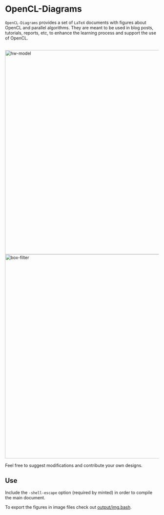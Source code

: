 OpenCL-Diagrams
===============

`OpenCL-Diagrams` provides a set of `LaTeX` documents with figures about OpenCL and parallel algorithms. They are meant to be used in blog posts, tutorials, reports, etc, to enhance the learning process and support the use of OpenCL.

<br>

<img src="https://github.com/nlamprian/OpenCL-Diagrams/blob/master/output/img-1.png" alt="hw-model" width="670">

<br>

<img src="https://github.com/nlamprian/OpenCL-Diagrams/blob/master/output/img-19.png" alt="box-filter" width="670">

<br>

Feel free to suggest modifications and contribute your own designs.

Use
---
Include the `-shell-escape` option (required by minted) in order to compile the main document.

To export the figures in image files check out [output/img.bash](https://github.com/nlamprian/OpenCL-Diagrams/blob/master/output/img.bash).
